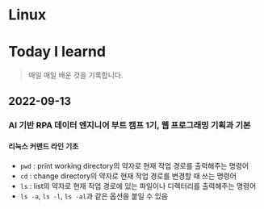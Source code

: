 # Linux
# Today I learnd
> 매일 매일 배운 것을 기록합니다.

## 2022-09-13
### AI 기반 RPA 데이터 엔지니어 부트 캠프 1기, 웹 프로그래밍 기획과 기본
#### 리눅스 커맨드 라인 기초
- `pwd` : print working directory의 약자로 현재 작업 경로를 출력해주는 명령어
- `cd` : change directory의 약자로 현재 작업 경로를 변경할 때 쓰는 명령어
- `ls` : list의 약자로 현재 작업 경로에 있는 파일이나 디렉터리를 출력해주는 명령어
 - `ls -a`, `ls -l`, `ls -al`과 같은 옵션을 붙일 수 있음
